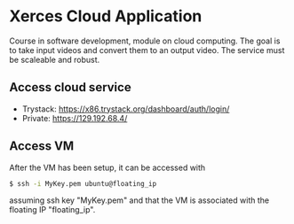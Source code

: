 # Xerces Cloud Application
Course in software development, module on cloud computing. 
The goal is to take input videos and convert them to an output video.
The service must be scaleable and robust.


## Access cloud service
- Trystack: 
https://x86.trystack.org/dashboard/auth/login/
- Private: 
https://129.192.68.4/

## Access VM 
After the VM has been setup, it can be accessed with
```bash
$ ssh -i MyKey.pem ubuntu@floating_ip  
```
assuming ssh key "MyKey.pem" and that the VM is associated with the floating IP "floating_ip".
